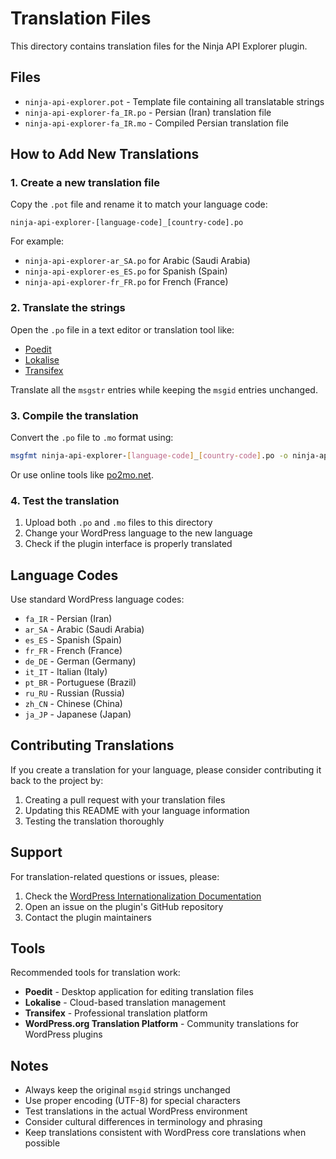 # Translation Files

This directory contains translation files for the Ninja API Explorer plugin.

## Files

- `ninja-api-explorer.pot` - Template file containing all translatable strings
- `ninja-api-explorer-fa_IR.po` - Persian (Iran) translation file
- `ninja-api-explorer-fa_IR.mo` - Compiled Persian translation file

## How to Add New Translations

### 1. Create a new translation file

Copy the `.pot` file and rename it to match your language code:

```
ninja-api-explorer-[language-code]_[country-code].po
```

For example:
- `ninja-api-explorer-ar_SA.po` for Arabic (Saudi Arabia)
- `ninja-api-explorer-es_ES.po` for Spanish (Spain)
- `ninja-api-explorer-fr_FR.po` for French (France)

### 2. Translate the strings

Open the `.po` file in a text editor or translation tool like:
- [Poedit](https://poedit.net/)
- [Lokalise](https://lokalise.com/)
- [Transifex](https://www.transifex.com/)

Translate all the `msgstr` entries while keeping the `msgid` entries unchanged.

### 3. Compile the translation

Convert the `.po` file to `.mo` format using:

```bash
msgfmt ninja-api-explorer-[language-code]_[country-code].po -o ninja-api-explorer-[language-code]_[country-code].mo
```

Or use online tools like [po2mo.net](https://po2mo.net/).

### 4. Test the translation

1. Upload both `.po` and `.mo` files to this directory
2. Change your WordPress language to the new language
3. Check if the plugin interface is properly translated

## Language Codes

Use standard WordPress language codes:

- `fa_IR` - Persian (Iran)
- `ar_SA` - Arabic (Saudi Arabia)
- `es_ES` - Spanish (Spain)
- `fr_FR` - French (France)
- `de_DE` - German (Germany)
- `it_IT` - Italian (Italy)
- `pt_BR` - Portuguese (Brazil)
- `ru_RU` - Russian (Russia)
- `zh_CN` - Chinese (China)
- `ja_JP` - Japanese (Japan)

## Contributing Translations

If you create a translation for your language, please consider contributing it back to the project by:

1. Creating a pull request with your translation files
2. Updating this README with your language information
3. Testing the translation thoroughly

## Support

For translation-related questions or issues, please:

1. Check the [WordPress Internationalization Documentation](https://developer.wordpress.org/apis/internationalization/)
2. Open an issue on the plugin's GitHub repository
3. Contact the plugin maintainers

## Tools

Recommended tools for translation work:

- **Poedit** - Desktop application for editing translation files
- **Lokalise** - Cloud-based translation management
- **Transifex** - Professional translation platform
- **WordPress.org Translation Platform** - Community translations for WordPress plugins

## Notes

- Always keep the original `msgid` strings unchanged
- Use proper encoding (UTF-8) for special characters
- Test translations in the actual WordPress environment
- Consider cultural differences in terminology and phrasing
- Keep translations consistent with WordPress core translations when possible
